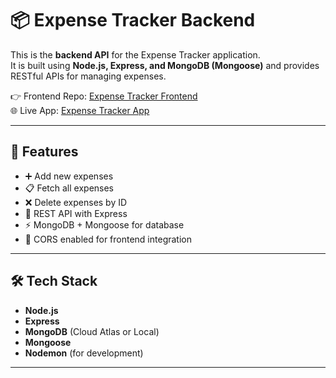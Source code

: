 # 📦 Expense Tracker Backend

This is the **backend API** for the Expense Tracker application.  
It is built using **Node.js, Express, and MongoDB (Mongoose)** and provides RESTful APIs for managing expenses.  

👉 Frontend Repo: [Expense Tracker Frontend](https://github.com/pranavtss/ExpenseTracker.git)  
🌐 Live App: [Expense Tracker App](https://expense-tracker-puce-beta-84.vercel.app/)

---

## 🚀 Features
- ➕ Add new expenses
- 📋 Fetch all expenses
- ❌ Delete expenses by ID
- 📡 REST API with Express
- ⚡ MongoDB + Mongoose for database
- 🔄 CORS enabled for frontend integration

---

## 🛠️ Tech Stack
- **Node.js**
- **Express**
- **MongoDB** (Cloud Atlas or Local)
- **Mongoose**
- **Nodemon** (for development)

---
